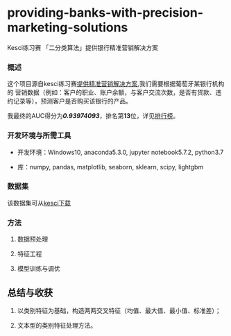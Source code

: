# providing-banks-with-precision-marketing-solutions
Kesci练习赛 「二分类算法」提供银行精准营销解决方案 

### 概述
这个项目源自kesci练习赛[提供精准营销解决方案](https://www.kesci.com/home/competition/5c234c6626ba91002bfdfdd3),我们需要根据葡萄牙某银行机构的
营销数据（例如：客户的职业、账户余额，与客户交流次数，是否有贷款、违约记录等），预测客户是否购买该银行的产品。

我最终的AUC得分为***0.93974093***，排名第**13**位，详见[排行榜](https://www.kesci.com/home/competition/5c234c6626ba91002bfdfdd3/leaderboard)。

### 开发环境与所需工具
* 开发环境：Windows10, anaconda5.3.0, jupyter notebook5.7.2, python3.7

* 库：numpy, pandas, matplotlib, seaborn, sklearn, scipy, lightgbm

### 数据集
该数据集可从[kesci下载](https://www.kesci.com/home/competition/5c234c6626ba91002bfdfdd3/content/2)

### 方法
1. 数据预处理

2. 特征工程

3. 模型训练与调优

## 总结与收获
1. 以类别特征为基础，构造两两交叉特征（均值、最大值、最小值、标准差）；

2. 文本型的类别特征处理方法。
